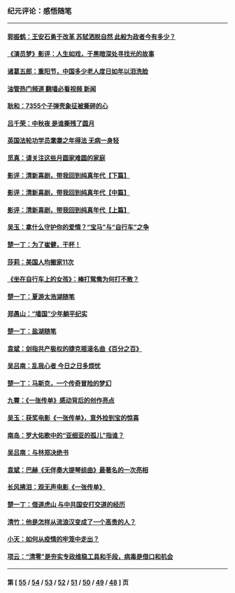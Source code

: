 ### 纪元评论：感悟随笔
---
#### [郭振鹤：王安石勇于改革 苏轼洒脱自然 此般为政者今有多少？](../../pages/nsc1035/n13836901.md?10040330) 
#### [《演员梦》影评：人生如戏，于黑暗深处寻找光的故事](../../pages/nsc1035/n13832182.md?10040330) 
#### [诸葛五郎：重阳节，中国多少老人度日如年以泪洗脸](../../pages/nsc1035/n13831696.md?10040330) 
#### [油管热门频道 翻墙必看视频 新闻](ok?10040330)
#### [耿和：7355个子弹壳象征被撕碎的心](../../pages/nsc1035/n13830612.md?10040330) 
#### [吕千荣：中秋夜 是谁撕残了圆月](../../pages/nsc1035/n13824365.md?10040330) 
#### [英国法轮功学员耄耋之年得法 无病一身轻](../../pages/nsc1035/n13821415.md?10040330) 
#### [觅真：请关注这些月圆家难圆的家庭](../../pages/nsc1035/n13817374.md?10040330) 
#### [影评：清新喜剧，带我回到纯真年代【下篇】](../../pages/nsc1035/n13806698.md?10040330) 
#### [影评：清新喜剧，带我回到纯真年代【中篇】](../../pages/nsc1035/n13806120.md?10040330) 
#### [影评：清新喜剧，带我回到纯真年代【上篇】](../../pages/nsc1035/n13805467.md?10040330) 
#### [吴玉：拿什么守护你的爱情？“宝马”与“自行车”之争](../../pages/nsc1035/n13804482.md?10040330) 
#### [楚一丁：为了崔健，干杯！](../../pages/nsc1035/n13802006.md?10040330) 
#### [莎莉：美国人均搬家11次](../../pages/nsc1035/n13801777.md?10040330) 
#### [《坐在自行车上的女孩》：棒打鸳鸯为何打不散？](../../pages/nsc1035/n13799272.md?10040330) 
#### [楚一丁：夏游太浩湖随笔](../../pages/nsc1035/n13796515.md?10040330) 
#### [郑愚山：“墙国”少年躺平纪实](../../pages/nsc1035/n13796701.md?10040330) 
#### [楚一丁：盐湖随笔](../../pages/nsc1035/n13796541.md?10040330) 
#### [袁斌：剑指共产极权的捷克摇滚名曲《百分之百》](../../pages/nsc1035/n13777612.md?10040330) 
#### [吴吕南：乱我心者 今日之日多烦忧](../../pages/nsc1035/n13777510.md?10040330) 
#### [楚一丁：马斯克，一个传奇冒险的梦幻](../../pages/nsc1035/n13777160.md?10040330) 
#### [九霄：《一张传单》感动背后的创作亮点](../../pages/nsc1035/n13773830.md?10040330) 
#### [吴玉：获奖电影《一张传单》，意外捡到宝的惊喜](../../pages/nsc1035/n13772014.md?10040330) 
#### [南岛：罗大佑歌中的“亚细亚的孤儿”指谁？](../../pages/nsc1035/n13765051.md?10040330) 
#### [吴吕南：与林郑决绝书](../../pages/nsc1035/n13764053.md?10040330) 
#### [袁斌：巴赫《无伴奏大提琴组曲》最著名的一次亮相](../../pages/nsc1035/n13762193.md?10040330) 
#### [长风拂泪：观无声电影《一张传单》](../../pages/nsc1035/n13759939.md?10040330) 
#### [楚一丁：借道虎山 与中共国安打交道的经历](../../pages/nsc1035/n13757589.md?10040330) 
#### [清竹：他是怎样从流浪汉变成了一个高贵的人？](../../pages/nsc1035/n13757096.md?10040330) 
#### [小天：如何从疫情的牢笼中走出？](../../pages/nsc1035/n13744630.md?10040330) 
#### [项云：“清零”是夯实专政维稳工具和手段，病毒是借口和机会](../../pages/nsc1035/n13737954.md?10040330) 

---
#### 第 [ [55](./55.md?10040330) / [54](./54.md?10040330) / [53](./53.md?10040330) / [52](./52.md?10040330) / [51](./51.md?10040330) / [50](./50.md?10040330) / [49](./49.md?10040330) / [48](./48.md?10040330) ] 页
